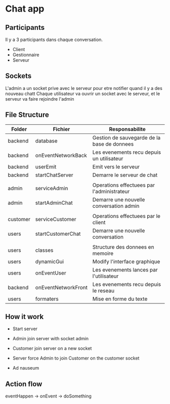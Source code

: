 # Chat app

## Participants

Il y a 3 participants dans chaque conversation.

- Client
- Gestionnaire
- Serveur

## Sockets

L'admin a un socket prive avec le serveur pour etre notifier quand il y a  des nouveau chatt
Chaque utilisateur va ouvrir un socket avec le serveur, et le serveur va faire rejoindre l'admin

## File Structure

| Folder  | Fichier             | Responsabilite                              |
|---------|---------------------|---------------------------------------------|
| backend | database            | Gestion de sauvegarde de la base de donnees |
| backend | onEventNetworkBack  | Les evenements recu depuis un utilisateur   |
| backend | userEmit            | Emit vers le serveur                        |
| backend | startChatServer     | Demarre le serveur de chat                  |
|         |                     |                                             |
| admin   | serviceAdmin        | Operations effectuees par l'administrateur  |
| admin   | startAdminChat      | Demarre une nouvelle conversation admin     |
|         |                     |                                             |
| customer| serviceCustomer     | Operations effectuees par le client         |
| users   | startCustomerChat   | Demarre une nouvelle conversation           |
|         |                     |                                             |
| users   | classes             | Structure des donnees en memoire            |
| users   | dynamicGui          | Modify l'interface graphique                |
| users   | onEventUser         | Les evenements lances par l'utilisateur     |
| backend | onEventNetworkFront | Les evenements recu depuis le reseau        |
| users   | formaters           | Mise en forme du texte                      |

## How it work

- Start server
- Admin join server with socket admin

- Customer join server on a new socket
- Server force Admin to join Customer on the customer socket
- Ad nauseum

## Action flow

eventHappen -> onEvent -> doSomething
